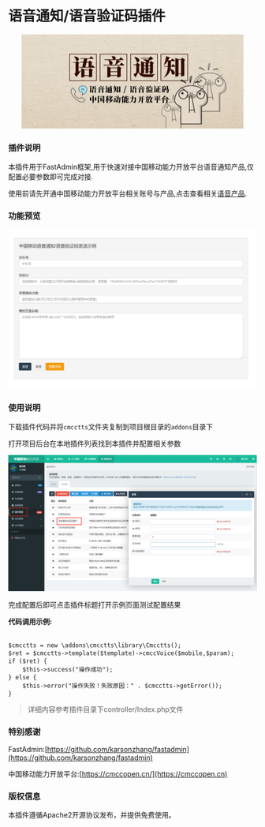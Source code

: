 # 语音通知/语音验证码插件

<div align="center">
    <img src="docs/cover.jpg" width="450" >
</div>

### 插件说明

本插件用于FastAdmin框架,用于快速对接中国移动能力开放平台语音通知产品,仅配置必要参数即可完成对接.

使用前请先开通中国移动能力开放平台相关账号与产品,点击查看相关[语音产品](https://cmccopen.cn/aep/consumerCapDetail.html?apiPackageId=00000000-0000-0000-0000-500300128000).

### 功能预览

![config](docs/preview.png)


### 使用说明

下载插件代码并将`cmcctts`文件夹复制到项目根目录的`addons`目录下

打开项目后台在本地插件列表找到本插件并配置相关参数

![config](docs/config.png)

完成配置后即可点击插件标题打开示例页面测试配置结果

**代码调用示例:**

```

$cmcctts = new \addons\cmcctts\library\Cmcctts();
$ret = $cmcctts->template($template)->cmccVoice($mobile,$param);
if ($ret) {
    $this->success("操作成功");
} else {
    $this->error("操作失败！失败原因：" . $cmcctts->getError());
}

```

> 详细内容参考插件目录下controller/Index.php文件


### 特别感谢

FastAdmin:[https://github.com/karsonzhang/fastadmin](https://github.com/karsonzhang/fastadmin)

中国移动能力开放平台:[https://cmccopen.cn/](https://cmccopen.cn)

### 版权信息

本插件遵循Apache2开源协议发布，并提供免费使用。

